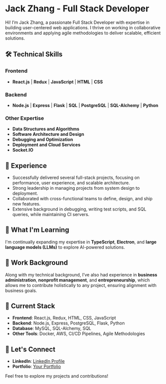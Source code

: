 # Jack Zhang - Full Stack Developer

Hi! I’m Jack Zhang, a passionate Full Stack Developer with expertise in building user-centered web applications. I thrive on working in collaborative environments and applying agile methodologies to deliver scalable, efficient solutions.

## 🛠 Technical Skills

### Frontend
- **React.js** | **Redux** | **JavaScript** | **HTML** | **CSS**

### Backend
- **Node.js** | **Express** | **Flask** | **SQL** | **PostgreSQL** | **SQL-Alchemy** | **Python**

### Other Expertise
- **Data Structures and Algorithms**
- **Software Architecture and Design**
- **Debugging and Optimization**
- **Deployment and Cloud Services**
- **Socket.IO**

## 🔧 Experience
- Successfully delivered several full-stack projects, focusing on performance, user experience, and scalable architecture.
- Strong leadership in managing projects from system design to deployment.
- Collaborated with cross-functional teams to define, design, and ship new features.
- Extensive background in debugging, writing test scripts, and SQL queries, while maintaining CI servers.

## 🌱 What I'm Learning
I'm continually expanding my expertise in **TypeScript**, **Electron**, and **large language models (LLMs)** to explore AI-powered solutions.

## 💼 Work Background
Along with my technical background, I’ve also had experience in **business administration**, **nonprofit management**, and **entrepreneurship**, which allows me to contribute holistically to any project, ensuring alignment with business goals.

## 🚀 Current Stack
- **Frontend**: React.js, Redux, HTML, CSS, JavaScript
- **Backend**: Node.js, Express, PostgreSQL, Flask, Python
- **Database**: MySQL, SQL-Alchemy, SQL
- **Other Tools**: Docker, AWS, CI/CD Pipelines, Agile Methodologies

## 🤝 Let's Connect
- **LinkedIn**: [LinkedIn Profile](https://www.linkedin.com/in/jack-zhang-1ba90929/)
- **Portfolio**: [Your Portfolio](https://jackzhang.io)

Feel free to explore my projects and contributions!
